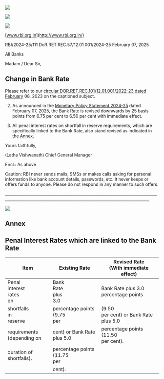 ![](_page_0_Picture_0.jpeg)

![](_page_0_Picture_1.jpeg)

![](_page_0_Picture_2.jpeg)

[www.rbi.org.in](http://www.rbi.org.in/)

 RBI/2024-25/111 DoR.RET.REC.57/12.01.001/2024-25 February 07, 2025

All Banks

Madam / Dear Sir,

## **Change in Bank Rate**

Please refer to our [circular DOR.RET.REC.101/12.01.001/2022-23 dated February](https://www.rbi.org.in/Scripts/NotificationUser.aspx?Id=12450&Mode=0) 08, 2023 on the captioned subject.

2. As announced in the [Monetary Policy Statement 2024-25](https://www.rbi.org.in/Scripts/BS_PressReleaseDisplay.aspx?prid=59692) dated February 07, 2025, the Bank Rate is revised downwards by 25 basis points from 6.75 per cent to 6.50 per cent with immediate effect.

3. All penal interest rates on shortfall in reserve requirements, which are specifically linked to the Bank Rate, also stand revised as indicated in the [Annex.](#page-1-0)

Yours faithfully,

(Latha Vishwanath) Chief General Manager

Encl.: As above

Caution: RBI never sends mails, SMSs or makes calls asking for personal information like bank account details, passwords, etc. It never keeps or offers funds to anyone. Please do not respond in any manner to such offers.

\_\_\_\_\_\_\_\_\_\_\_\_\_\_\_\_\_\_\_\_\_\_\_\_\_\_\_\_\_\_\_\_\_\_\_\_\_\_\_\_\_\_\_\_\_\_\_\_\_\_\_\_\_\_\_\_\_\_\_\_\_\_\_\_\_\_\_\_\_\_\_\_\_\_\_\_\_\_\_\_\_\_\_\_\_\_\_\_\_\_\_\_\_\_\_\_\_\_\_\_\_\_\_\_\_\_\_\_\_\_\_\_\_\_\_\_\_\_\_\_\_\_\_\_\_\_\_\_\_\_\_\_\_\_\_\_\_\_\_\_\_\_\_\_\_\_\_\_\_\_\_\_

![](_page_1_Picture_0.jpeg)

<span id="page-1-0"></span>

## **Annex**

## **Penal Interest Rates which are linked to the Bank Rate**

| Item                             | Existing Rate                   | Revised Rate<br>(With immediate effect)  |
|----------------------------------|---------------------------------|------------------------------------------|
| Penal<br>interest<br>rates<br>on | Bank<br>Rate<br>plus<br>3.0     | Bank Rate plus 3.0 percentage points     |
| shortfalls<br>in<br>reserve      | percentage points (9.75<br>per  | (9.50<br>per cent) or Bank Rate plus 5.0 |
| requirements<br>(depending on    | cent) or Bank Rate plus 5.0     | percentage points (11.50<br>per cent).   |
| duration of shortfalls).         | percentage points (11.75<br>per |                                          |
|                                  | cent).                          |                                          |